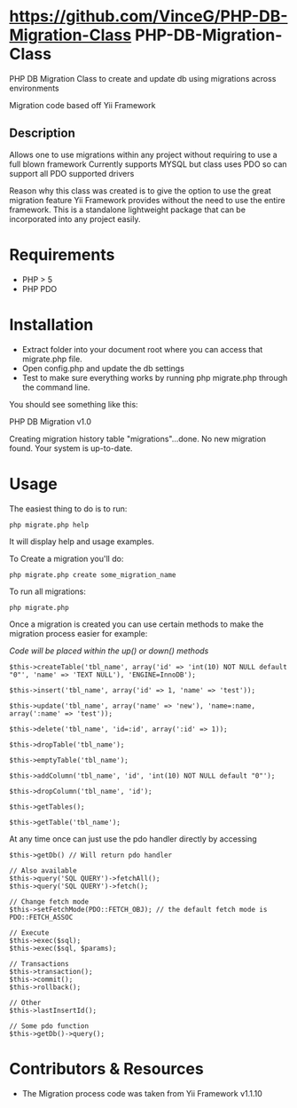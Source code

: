 https://github.com/VinceG/PHP-DB-Migration-Class
PHP-DB-Migration-Class
======================

PHP DB Migration Class to create and update db using migrations across environments

Migration code based off Yii Framework

Description
----------------
Allows one to use migrations within any project without requiring to use a full blown framework
Currently supports MYSQL but class uses PDO so can support all PDO supported drivers

Reason why this class was created is to give the option to use the great migration feature Yii Framework provides without the need to use the entire framework.
This is a standalone lightweight package that can be incorporated into any project easily.

Requirements
=======================
- PHP > 5
- PHP PDO


Installation
=======================
- Extract folder into your document root where you can access that migrate.php file.
- Open config.php and update the db settings
- Test to make sure everything works by running php migrate.php through the command line.

You should see something like this:

PHP DB Migration v1.0

Creating migration history table "migrations"...done.
No new migration found. Your system is up-to-date.


Usage
=======================

The easiest thing to do is to run:

`php migrate.php help`

It will display help and usage examples.

To Create a migration you'll do:

`php migrate.php create some_migration_name`

To run all migrations:

`php migrate.php`

Once a migration is created you can use certain methods to make the migration process easier for example:

*Code will be placed within the up() or down() methods*

`$this->createTable('tbl_name', array('id' => 'int(10) NOT NULL default "0"', 'name' => 'TEXT NULL'), 'ENGINE=InnoDB');`

`$this->insert('tbl_name', array('id' => 1, 'name' => 'test'));`

`$this->update('tbl_name', array('name' => 'new'), 'name=:name, array(':name' => 'test'));`

`$this->delete('tbl_name', 'id=:id', array(':id' => 1));`

`$this->dropTable('tbl_name');`

`$this->emptyTable('tbl_name');`

`$this->addColumn('tbl_name', 'id', 'int(10) NOT NULL default "0"');`

`$this->dropColumn('tbl_name', 'id');`

`$this->getTables();`

`$this->getTable('tbl_name');`

At any time once can just use the pdo handler directly by accessing

`$this->getDb() // Will return pdo handler`


	// Also available
	$this->query('SQL QUERY')->fetchAll();
	$this->query('SQL QUERY')->fetch();

	// Change fetch mode
	$this->setFetchMode(PDO::FETCH_OBJ); // the default fetch mode is PDO::FETCH_ASSOC

	// Execute
	$this->exec($sql);
	$this->exec($sql, $params);

	// Transactions
	$this->transaction();
	$this->commit();
	$this->rollback();

	// Other
	$this->lastInsertId();

	// Some pdo function
	$this->getDb()->query();

Contributors & Resources
=======================
- The Migration process code was taken from Yii Framework v1.1.10
